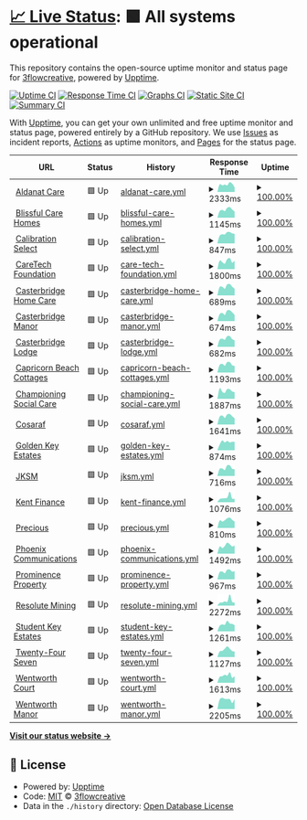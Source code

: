# [📈 Live Status](https://demo.upptime.js.org): <!--live status--> **🟩 All systems operational**

This repository contains the open-source uptime monitor and status page for [3flowcreative](http://www.3flowcreative.co.uk), powered by [Upptime](https://github.com/upptime/upptime).

[![Uptime CI](https://github.com/3flowcreative/upptime/workflows/Uptime%20CI/badge.svg)](https://github.com/3flowcreative/upptime/actions?query=workflow%3A%22Uptime+CI%22)
[![Response Time CI](https://github.com/3flowcreative/upptime/workflows/Response%20Time%20CI/badge.svg)](https://github.com/3flowcreative/upptime/actions?query=workflow%3A%22Response+Time+CI%22)
[![Graphs CI](https://github.com/3flowcreative/upptime/workflows/Graphs%20CI/badge.svg)](https://github.com/3flowcreative/upptime/actions?query=workflow%3A%22Graphs+CI%22)
[![Static Site CI](https://github.com/3flowcreative/upptime/workflows/Static%20Site%20CI/badge.svg)](https://github.com/3flowcreative/upptime/actions?query=workflow%3A%22Static+Site+CI%22)
[![Summary CI](https://github.com/3flowcreative/upptime/workflows/Summary%20CI/badge.svg)](https://github.com/3flowcreative/upptime/actions?query=workflow%3A%22Summary+CI%22)

With [Upptime](https://upptime.js.org), you can get your own unlimited and free uptime monitor and status page, powered entirely by a GitHub repository. We use [Issues](https://github.com/3flowcreative/upptime/issues) as incident reports, [Actions](https://github.com/3flowcreative/upptime/actions) as uptime monitors, and [Pages](https://demo.upptime.js.org) for the status page.

<!--start: status pages-->
<!-- This summary is generated by Upptime (https://github.com/upptime/upptime) -->
<!-- Do not edit this manually, your changes will be overwritten -->
<!-- prettier-ignore -->
| URL | Status | History | Response Time | Uptime |
| --- | ------ | ------- | ------------- | ------ |
| <img alt="" src="https://icons.duckduckgo.com/ip3/aldanatcare.co.uk.ico" height="13"> [Aldanat Care](https://aldanatcare.co.uk/) | 🟩 Up | [aldanat-care.yml](https://github.com/3flowcreative/upptime/commits/HEAD/history/aldanat-care.yml) | <details><summary><img alt="Response time graph" src="./graphs/aldanat-care/response-time-week.png" height="20"> 2333ms</summary><br><a href="https://3flowcreative.github.io/upptime/history/aldanat-care"><img alt="Response time 1642" src="https://img.shields.io/endpoint?url=https%3A%2F%2Fraw.githubusercontent.com%2F3flowcreative%2Fupptime%2FHEAD%2Fapi%2Faldanat-care%2Fresponse-time.json"></a><br><a href="https://3flowcreative.github.io/upptime/history/aldanat-care"><img alt="24-hour response time 1602" src="https://img.shields.io/endpoint?url=https%3A%2F%2Fraw.githubusercontent.com%2F3flowcreative%2Fupptime%2FHEAD%2Fapi%2Faldanat-care%2Fresponse-time-day.json"></a><br><a href="https://3flowcreative.github.io/upptime/history/aldanat-care"><img alt="7-day response time 2333" src="https://img.shields.io/endpoint?url=https%3A%2F%2Fraw.githubusercontent.com%2F3flowcreative%2Fupptime%2FHEAD%2Fapi%2Faldanat-care%2Fresponse-time-week.json"></a><br><a href="https://3flowcreative.github.io/upptime/history/aldanat-care"><img alt="30-day response time 1898" src="https://img.shields.io/endpoint?url=https%3A%2F%2Fraw.githubusercontent.com%2F3flowcreative%2Fupptime%2FHEAD%2Fapi%2Faldanat-care%2Fresponse-time-month.json"></a><br><a href="https://3flowcreative.github.io/upptime/history/aldanat-care"><img alt="1-year response time 1642" src="https://img.shields.io/endpoint?url=https%3A%2F%2Fraw.githubusercontent.com%2F3flowcreative%2Fupptime%2FHEAD%2Fapi%2Faldanat-care%2Fresponse-time-year.json"></a></details> | <details><summary><a href="https://3flowcreative.github.io/upptime/history/aldanat-care">100.00%</a></summary><a href="https://3flowcreative.github.io/upptime/history/aldanat-care"><img alt="All-time uptime 100.00%" src="https://img.shields.io/endpoint?url=https%3A%2F%2Fraw.githubusercontent.com%2F3flowcreative%2Fupptime%2FHEAD%2Fapi%2Faldanat-care%2Fuptime.json"></a><br><a href="https://3flowcreative.github.io/upptime/history/aldanat-care"><img alt="24-hour uptime 100.00%" src="https://img.shields.io/endpoint?url=https%3A%2F%2Fraw.githubusercontent.com%2F3flowcreative%2Fupptime%2FHEAD%2Fapi%2Faldanat-care%2Fuptime-day.json"></a><br><a href="https://3flowcreative.github.io/upptime/history/aldanat-care"><img alt="7-day uptime 100.00%" src="https://img.shields.io/endpoint?url=https%3A%2F%2Fraw.githubusercontent.com%2F3flowcreative%2Fupptime%2FHEAD%2Fapi%2Faldanat-care%2Fuptime-week.json"></a><br><a href="https://3flowcreative.github.io/upptime/history/aldanat-care"><img alt="30-day uptime 100.00%" src="https://img.shields.io/endpoint?url=https%3A%2F%2Fraw.githubusercontent.com%2F3flowcreative%2Fupptime%2FHEAD%2Fapi%2Faldanat-care%2Fuptime-month.json"></a><br><a href="https://3flowcreative.github.io/upptime/history/aldanat-care"><img alt="1-year uptime 100.00%" src="https://img.shields.io/endpoint?url=https%3A%2F%2Fraw.githubusercontent.com%2F3flowcreative%2Fupptime%2FHEAD%2Fapi%2Faldanat-care%2Fuptime-year.json"></a></details>
| <img alt="" src="https://icons.duckduckgo.com/ip3/blissfulcarehomes.com.ico" height="13"> [Blissful Care Homes](https://blissfulcarehomes.com/) | 🟩 Up | [blissful-care-homes.yml](https://github.com/3flowcreative/upptime/commits/HEAD/history/blissful-care-homes.yml) | <details><summary><img alt="Response time graph" src="./graphs/blissful-care-homes/response-time-week.png" height="20"> 1145ms</summary><br><a href="https://3flowcreative.github.io/upptime/history/blissful-care-homes"><img alt="Response time 1009" src="https://img.shields.io/endpoint?url=https%3A%2F%2Fraw.githubusercontent.com%2F3flowcreative%2Fupptime%2FHEAD%2Fapi%2Fblissful-care-homes%2Fresponse-time.json"></a><br><a href="https://3flowcreative.github.io/upptime/history/blissful-care-homes"><img alt="24-hour response time 1462" src="https://img.shields.io/endpoint?url=https%3A%2F%2Fraw.githubusercontent.com%2F3flowcreative%2Fupptime%2FHEAD%2Fapi%2Fblissful-care-homes%2Fresponse-time-day.json"></a><br><a href="https://3flowcreative.github.io/upptime/history/blissful-care-homes"><img alt="7-day response time 1145" src="https://img.shields.io/endpoint?url=https%3A%2F%2Fraw.githubusercontent.com%2F3flowcreative%2Fupptime%2FHEAD%2Fapi%2Fblissful-care-homes%2Fresponse-time-week.json"></a><br><a href="https://3flowcreative.github.io/upptime/history/blissful-care-homes"><img alt="30-day response time 1118" src="https://img.shields.io/endpoint?url=https%3A%2F%2Fraw.githubusercontent.com%2F3flowcreative%2Fupptime%2FHEAD%2Fapi%2Fblissful-care-homes%2Fresponse-time-month.json"></a><br><a href="https://3flowcreative.github.io/upptime/history/blissful-care-homes"><img alt="1-year response time 1009" src="https://img.shields.io/endpoint?url=https%3A%2F%2Fraw.githubusercontent.com%2F3flowcreative%2Fupptime%2FHEAD%2Fapi%2Fblissful-care-homes%2Fresponse-time-year.json"></a></details> | <details><summary><a href="https://3flowcreative.github.io/upptime/history/blissful-care-homes">100.00%</a></summary><a href="https://3flowcreative.github.io/upptime/history/blissful-care-homes"><img alt="All-time uptime 99.99%" src="https://img.shields.io/endpoint?url=https%3A%2F%2Fraw.githubusercontent.com%2F3flowcreative%2Fupptime%2FHEAD%2Fapi%2Fblissful-care-homes%2Fuptime.json"></a><br><a href="https://3flowcreative.github.io/upptime/history/blissful-care-homes"><img alt="24-hour uptime 100.00%" src="https://img.shields.io/endpoint?url=https%3A%2F%2Fraw.githubusercontent.com%2F3flowcreative%2Fupptime%2FHEAD%2Fapi%2Fblissful-care-homes%2Fuptime-day.json"></a><br><a href="https://3flowcreative.github.io/upptime/history/blissful-care-homes"><img alt="7-day uptime 100.00%" src="https://img.shields.io/endpoint?url=https%3A%2F%2Fraw.githubusercontent.com%2F3flowcreative%2Fupptime%2FHEAD%2Fapi%2Fblissful-care-homes%2Fuptime-week.json"></a><br><a href="https://3flowcreative.github.io/upptime/history/blissful-care-homes"><img alt="30-day uptime 100.00%" src="https://img.shields.io/endpoint?url=https%3A%2F%2Fraw.githubusercontent.com%2F3flowcreative%2Fupptime%2FHEAD%2Fapi%2Fblissful-care-homes%2Fuptime-month.json"></a><br><a href="https://3flowcreative.github.io/upptime/history/blissful-care-homes"><img alt="1-year uptime 99.99%" src="https://img.shields.io/endpoint?url=https%3A%2F%2Fraw.githubusercontent.com%2F3flowcreative%2Fupptime%2FHEAD%2Fapi%2Fblissful-care-homes%2Fuptime-year.json"></a></details>
| <img alt="" src="https://icons.duckduckgo.com/ip3/calibrationselect.co.uk.ico" height="13"> [Calibration Select](https://calibrationselect.co.uk/) | 🟩 Up | [calibration-select.yml](https://github.com/3flowcreative/upptime/commits/HEAD/history/calibration-select.yml) | <details><summary><img alt="Response time graph" src="./graphs/calibration-select/response-time-week.png" height="20"> 847ms</summary><br><a href="https://3flowcreative.github.io/upptime/history/calibration-select"><img alt="Response time 1630" src="https://img.shields.io/endpoint?url=https%3A%2F%2Fraw.githubusercontent.com%2F3flowcreative%2Fupptime%2FHEAD%2Fapi%2Fcalibration-select%2Fresponse-time.json"></a><br><a href="https://3flowcreative.github.io/upptime/history/calibration-select"><img alt="24-hour response time 1079" src="https://img.shields.io/endpoint?url=https%3A%2F%2Fraw.githubusercontent.com%2F3flowcreative%2Fupptime%2FHEAD%2Fapi%2Fcalibration-select%2Fresponse-time-day.json"></a><br><a href="https://3flowcreative.github.io/upptime/history/calibration-select"><img alt="7-day response time 847" src="https://img.shields.io/endpoint?url=https%3A%2F%2Fraw.githubusercontent.com%2F3flowcreative%2Fupptime%2FHEAD%2Fapi%2Fcalibration-select%2Fresponse-time-week.json"></a><br><a href="https://3flowcreative.github.io/upptime/history/calibration-select"><img alt="30-day response time 844" src="https://img.shields.io/endpoint?url=https%3A%2F%2Fraw.githubusercontent.com%2F3flowcreative%2Fupptime%2FHEAD%2Fapi%2Fcalibration-select%2Fresponse-time-month.json"></a><br><a href="https://3flowcreative.github.io/upptime/history/calibration-select"><img alt="1-year response time 1630" src="https://img.shields.io/endpoint?url=https%3A%2F%2Fraw.githubusercontent.com%2F3flowcreative%2Fupptime%2FHEAD%2Fapi%2Fcalibration-select%2Fresponse-time-year.json"></a></details> | <details><summary><a href="https://3flowcreative.github.io/upptime/history/calibration-select">100.00%</a></summary><a href="https://3flowcreative.github.io/upptime/history/calibration-select"><img alt="All-time uptime 99.57%" src="https://img.shields.io/endpoint?url=https%3A%2F%2Fraw.githubusercontent.com%2F3flowcreative%2Fupptime%2FHEAD%2Fapi%2Fcalibration-select%2Fuptime.json"></a><br><a href="https://3flowcreative.github.io/upptime/history/calibration-select"><img alt="24-hour uptime 100.00%" src="https://img.shields.io/endpoint?url=https%3A%2F%2Fraw.githubusercontent.com%2F3flowcreative%2Fupptime%2FHEAD%2Fapi%2Fcalibration-select%2Fuptime-day.json"></a><br><a href="https://3flowcreative.github.io/upptime/history/calibration-select"><img alt="7-day uptime 100.00%" src="https://img.shields.io/endpoint?url=https%3A%2F%2Fraw.githubusercontent.com%2F3flowcreative%2Fupptime%2FHEAD%2Fapi%2Fcalibration-select%2Fuptime-week.json"></a><br><a href="https://3flowcreative.github.io/upptime/history/calibration-select"><img alt="30-day uptime 100.00%" src="https://img.shields.io/endpoint?url=https%3A%2F%2Fraw.githubusercontent.com%2F3flowcreative%2Fupptime%2FHEAD%2Fapi%2Fcalibration-select%2Fuptime-month.json"></a><br><a href="https://3flowcreative.github.io/upptime/history/calibration-select"><img alt="1-year uptime 99.57%" src="https://img.shields.io/endpoint?url=https%3A%2F%2Fraw.githubusercontent.com%2F3flowcreative%2Fupptime%2FHEAD%2Fapi%2Fcalibration-select%2Fuptime-year.json"></a></details>
| <img alt="" src="https://icons.duckduckgo.com/ip3/www.caretechfoundation.org.uk.ico" height="13"> [CareTech Foundation](https://www.caretechfoundation.org.uk/) | 🟩 Up | [care-tech-foundation.yml](https://github.com/3flowcreative/upptime/commits/HEAD/history/care-tech-foundation.yml) | <details><summary><img alt="Response time graph" src="./graphs/care-tech-foundation/response-time-week.png" height="20"> 1800ms</summary><br><a href="https://3flowcreative.github.io/upptime/history/care-tech-foundation"><img alt="Response time 1412" src="https://img.shields.io/endpoint?url=https%3A%2F%2Fraw.githubusercontent.com%2F3flowcreative%2Fupptime%2FHEAD%2Fapi%2Fcare-tech-foundation%2Fresponse-time.json"></a><br><a href="https://3flowcreative.github.io/upptime/history/care-tech-foundation"><img alt="24-hour response time 1745" src="https://img.shields.io/endpoint?url=https%3A%2F%2Fraw.githubusercontent.com%2F3flowcreative%2Fupptime%2FHEAD%2Fapi%2Fcare-tech-foundation%2Fresponse-time-day.json"></a><br><a href="https://3flowcreative.github.io/upptime/history/care-tech-foundation"><img alt="7-day response time 1800" src="https://img.shields.io/endpoint?url=https%3A%2F%2Fraw.githubusercontent.com%2F3flowcreative%2Fupptime%2FHEAD%2Fapi%2Fcare-tech-foundation%2Fresponse-time-week.json"></a><br><a href="https://3flowcreative.github.io/upptime/history/care-tech-foundation"><img alt="30-day response time 1650" src="https://img.shields.io/endpoint?url=https%3A%2F%2Fraw.githubusercontent.com%2F3flowcreative%2Fupptime%2FHEAD%2Fapi%2Fcare-tech-foundation%2Fresponse-time-month.json"></a><br><a href="https://3flowcreative.github.io/upptime/history/care-tech-foundation"><img alt="1-year response time 1412" src="https://img.shields.io/endpoint?url=https%3A%2F%2Fraw.githubusercontent.com%2F3flowcreative%2Fupptime%2FHEAD%2Fapi%2Fcare-tech-foundation%2Fresponse-time-year.json"></a></details> | <details><summary><a href="https://3flowcreative.github.io/upptime/history/care-tech-foundation">100.00%</a></summary><a href="https://3flowcreative.github.io/upptime/history/care-tech-foundation"><img alt="All-time uptime 99.99%" src="https://img.shields.io/endpoint?url=https%3A%2F%2Fraw.githubusercontent.com%2F3flowcreative%2Fupptime%2FHEAD%2Fapi%2Fcare-tech-foundation%2Fuptime.json"></a><br><a href="https://3flowcreative.github.io/upptime/history/care-tech-foundation"><img alt="24-hour uptime 100.00%" src="https://img.shields.io/endpoint?url=https%3A%2F%2Fraw.githubusercontent.com%2F3flowcreative%2Fupptime%2FHEAD%2Fapi%2Fcare-tech-foundation%2Fuptime-day.json"></a><br><a href="https://3flowcreative.github.io/upptime/history/care-tech-foundation"><img alt="7-day uptime 100.00%" src="https://img.shields.io/endpoint?url=https%3A%2F%2Fraw.githubusercontent.com%2F3flowcreative%2Fupptime%2FHEAD%2Fapi%2Fcare-tech-foundation%2Fuptime-week.json"></a><br><a href="https://3flowcreative.github.io/upptime/history/care-tech-foundation"><img alt="30-day uptime 99.98%" src="https://img.shields.io/endpoint?url=https%3A%2F%2Fraw.githubusercontent.com%2F3flowcreative%2Fupptime%2FHEAD%2Fapi%2Fcare-tech-foundation%2Fuptime-month.json"></a><br><a href="https://3flowcreative.github.io/upptime/history/care-tech-foundation"><img alt="1-year uptime 99.99%" src="https://img.shields.io/endpoint?url=https%3A%2F%2Fraw.githubusercontent.com%2F3flowcreative%2Fupptime%2FHEAD%2Fapi%2Fcare-tech-foundation%2Fuptime-year.json"></a></details>
| <img alt="" src="https://icons.duckduckgo.com/ip3/casterbridgehomecare.co.uk.ico" height="13"> [Casterbridge Home Care](https://casterbridgehomecare.co.uk/) | 🟩 Up | [casterbridge-home-care.yml](https://github.com/3flowcreative/upptime/commits/HEAD/history/casterbridge-home-care.yml) | <details><summary><img alt="Response time graph" src="./graphs/casterbridge-home-care/response-time-week.png" height="20"> 689ms</summary><br><a href="https://3flowcreative.github.io/upptime/history/casterbridge-home-care"><img alt="Response time 654" src="https://img.shields.io/endpoint?url=https%3A%2F%2Fraw.githubusercontent.com%2F3flowcreative%2Fupptime%2FHEAD%2Fapi%2Fcasterbridge-home-care%2Fresponse-time.json"></a><br><a href="https://3flowcreative.github.io/upptime/history/casterbridge-home-care"><img alt="24-hour response time 822" src="https://img.shields.io/endpoint?url=https%3A%2F%2Fraw.githubusercontent.com%2F3flowcreative%2Fupptime%2FHEAD%2Fapi%2Fcasterbridge-home-care%2Fresponse-time-day.json"></a><br><a href="https://3flowcreative.github.io/upptime/history/casterbridge-home-care"><img alt="7-day response time 689" src="https://img.shields.io/endpoint?url=https%3A%2F%2Fraw.githubusercontent.com%2F3flowcreative%2Fupptime%2FHEAD%2Fapi%2Fcasterbridge-home-care%2Fresponse-time-week.json"></a><br><a href="https://3flowcreative.github.io/upptime/history/casterbridge-home-care"><img alt="30-day response time 668" src="https://img.shields.io/endpoint?url=https%3A%2F%2Fraw.githubusercontent.com%2F3flowcreative%2Fupptime%2FHEAD%2Fapi%2Fcasterbridge-home-care%2Fresponse-time-month.json"></a><br><a href="https://3flowcreative.github.io/upptime/history/casterbridge-home-care"><img alt="1-year response time 654" src="https://img.shields.io/endpoint?url=https%3A%2F%2Fraw.githubusercontent.com%2F3flowcreative%2Fupptime%2FHEAD%2Fapi%2Fcasterbridge-home-care%2Fresponse-time-year.json"></a></details> | <details><summary><a href="https://3flowcreative.github.io/upptime/history/casterbridge-home-care">100.00%</a></summary><a href="https://3flowcreative.github.io/upptime/history/casterbridge-home-care"><img alt="All-time uptime 100.00%" src="https://img.shields.io/endpoint?url=https%3A%2F%2Fraw.githubusercontent.com%2F3flowcreative%2Fupptime%2FHEAD%2Fapi%2Fcasterbridge-home-care%2Fuptime.json"></a><br><a href="https://3flowcreative.github.io/upptime/history/casterbridge-home-care"><img alt="24-hour uptime 100.00%" src="https://img.shields.io/endpoint?url=https%3A%2F%2Fraw.githubusercontent.com%2F3flowcreative%2Fupptime%2FHEAD%2Fapi%2Fcasterbridge-home-care%2Fuptime-day.json"></a><br><a href="https://3flowcreative.github.io/upptime/history/casterbridge-home-care"><img alt="7-day uptime 100.00%" src="https://img.shields.io/endpoint?url=https%3A%2F%2Fraw.githubusercontent.com%2F3flowcreative%2Fupptime%2FHEAD%2Fapi%2Fcasterbridge-home-care%2Fuptime-week.json"></a><br><a href="https://3flowcreative.github.io/upptime/history/casterbridge-home-care"><img alt="30-day uptime 100.00%" src="https://img.shields.io/endpoint?url=https%3A%2F%2Fraw.githubusercontent.com%2F3flowcreative%2Fupptime%2FHEAD%2Fapi%2Fcasterbridge-home-care%2Fuptime-month.json"></a><br><a href="https://3flowcreative.github.io/upptime/history/casterbridge-home-care"><img alt="1-year uptime 100.00%" src="https://img.shields.io/endpoint?url=https%3A%2F%2Fraw.githubusercontent.com%2F3flowcreative%2Fupptime%2FHEAD%2Fapi%2Fcasterbridge-home-care%2Fuptime-year.json"></a></details>
| <img alt="" src="https://icons.duckduckgo.com/ip3/casterbridgemanor.co.uk.ico" height="13"> [Casterbridge Manor](https://casterbridgemanor.co.uk/) | 🟩 Up | [casterbridge-manor.yml](https://github.com/3flowcreative/upptime/commits/HEAD/history/casterbridge-manor.yml) | <details><summary><img alt="Response time graph" src="./graphs/casterbridge-manor/response-time-week.png" height="20"> 674ms</summary><br><a href="https://3flowcreative.github.io/upptime/history/casterbridge-manor"><img alt="Response time 640" src="https://img.shields.io/endpoint?url=https%3A%2F%2Fraw.githubusercontent.com%2F3flowcreative%2Fupptime%2FHEAD%2Fapi%2Fcasterbridge-manor%2Fresponse-time.json"></a><br><a href="https://3flowcreative.github.io/upptime/history/casterbridge-manor"><img alt="24-hour response time 801" src="https://img.shields.io/endpoint?url=https%3A%2F%2Fraw.githubusercontent.com%2F3flowcreative%2Fupptime%2FHEAD%2Fapi%2Fcasterbridge-manor%2Fresponse-time-day.json"></a><br><a href="https://3flowcreative.github.io/upptime/history/casterbridge-manor"><img alt="7-day response time 674" src="https://img.shields.io/endpoint?url=https%3A%2F%2Fraw.githubusercontent.com%2F3flowcreative%2Fupptime%2FHEAD%2Fapi%2Fcasterbridge-manor%2Fresponse-time-week.json"></a><br><a href="https://3flowcreative.github.io/upptime/history/casterbridge-manor"><img alt="30-day response time 665" src="https://img.shields.io/endpoint?url=https%3A%2F%2Fraw.githubusercontent.com%2F3flowcreative%2Fupptime%2FHEAD%2Fapi%2Fcasterbridge-manor%2Fresponse-time-month.json"></a><br><a href="https://3flowcreative.github.io/upptime/history/casterbridge-manor"><img alt="1-year response time 640" src="https://img.shields.io/endpoint?url=https%3A%2F%2Fraw.githubusercontent.com%2F3flowcreative%2Fupptime%2FHEAD%2Fapi%2Fcasterbridge-manor%2Fresponse-time-year.json"></a></details> | <details><summary><a href="https://3flowcreative.github.io/upptime/history/casterbridge-manor">100.00%</a></summary><a href="https://3flowcreative.github.io/upptime/history/casterbridge-manor"><img alt="All-time uptime 100.00%" src="https://img.shields.io/endpoint?url=https%3A%2F%2Fraw.githubusercontent.com%2F3flowcreative%2Fupptime%2FHEAD%2Fapi%2Fcasterbridge-manor%2Fuptime.json"></a><br><a href="https://3flowcreative.github.io/upptime/history/casterbridge-manor"><img alt="24-hour uptime 100.00%" src="https://img.shields.io/endpoint?url=https%3A%2F%2Fraw.githubusercontent.com%2F3flowcreative%2Fupptime%2FHEAD%2Fapi%2Fcasterbridge-manor%2Fuptime-day.json"></a><br><a href="https://3flowcreative.github.io/upptime/history/casterbridge-manor"><img alt="7-day uptime 100.00%" src="https://img.shields.io/endpoint?url=https%3A%2F%2Fraw.githubusercontent.com%2F3flowcreative%2Fupptime%2FHEAD%2Fapi%2Fcasterbridge-manor%2Fuptime-week.json"></a><br><a href="https://3flowcreative.github.io/upptime/history/casterbridge-manor"><img alt="30-day uptime 100.00%" src="https://img.shields.io/endpoint?url=https%3A%2F%2Fraw.githubusercontent.com%2F3flowcreative%2Fupptime%2FHEAD%2Fapi%2Fcasterbridge-manor%2Fuptime-month.json"></a><br><a href="https://3flowcreative.github.io/upptime/history/casterbridge-manor"><img alt="1-year uptime 100.00%" src="https://img.shields.io/endpoint?url=https%3A%2F%2Fraw.githubusercontent.com%2F3flowcreative%2Fupptime%2FHEAD%2Fapi%2Fcasterbridge-manor%2Fuptime-year.json"></a></details>
| <img alt="" src="https://icons.duckduckgo.com/ip3/casterbridgelodge.co.uk.ico" height="13"> [Casterbridge Lodge](https://casterbridgelodge.co.uk/) | 🟩 Up | [casterbridge-lodge.yml](https://github.com/3flowcreative/upptime/commits/HEAD/history/casterbridge-lodge.yml) | <details><summary><img alt="Response time graph" src="./graphs/casterbridge-lodge/response-time-week.png" height="20"> 682ms</summary><br><a href="https://3flowcreative.github.io/upptime/history/casterbridge-lodge"><img alt="Response time 625" src="https://img.shields.io/endpoint?url=https%3A%2F%2Fraw.githubusercontent.com%2F3flowcreative%2Fupptime%2FHEAD%2Fapi%2Fcasterbridge-lodge%2Fresponse-time.json"></a><br><a href="https://3flowcreative.github.io/upptime/history/casterbridge-lodge"><img alt="24-hour response time 900" src="https://img.shields.io/endpoint?url=https%3A%2F%2Fraw.githubusercontent.com%2F3flowcreative%2Fupptime%2FHEAD%2Fapi%2Fcasterbridge-lodge%2Fresponse-time-day.json"></a><br><a href="https://3flowcreative.github.io/upptime/history/casterbridge-lodge"><img alt="7-day response time 682" src="https://img.shields.io/endpoint?url=https%3A%2F%2Fraw.githubusercontent.com%2F3flowcreative%2Fupptime%2FHEAD%2Fapi%2Fcasterbridge-lodge%2Fresponse-time-week.json"></a><br><a href="https://3flowcreative.github.io/upptime/history/casterbridge-lodge"><img alt="30-day response time 651" src="https://img.shields.io/endpoint?url=https%3A%2F%2Fraw.githubusercontent.com%2F3flowcreative%2Fupptime%2FHEAD%2Fapi%2Fcasterbridge-lodge%2Fresponse-time-month.json"></a><br><a href="https://3flowcreative.github.io/upptime/history/casterbridge-lodge"><img alt="1-year response time 625" src="https://img.shields.io/endpoint?url=https%3A%2F%2Fraw.githubusercontent.com%2F3flowcreative%2Fupptime%2FHEAD%2Fapi%2Fcasterbridge-lodge%2Fresponse-time-year.json"></a></details> | <details><summary><a href="https://3flowcreative.github.io/upptime/history/casterbridge-lodge">100.00%</a></summary><a href="https://3flowcreative.github.io/upptime/history/casterbridge-lodge"><img alt="All-time uptime 100.00%" src="https://img.shields.io/endpoint?url=https%3A%2F%2Fraw.githubusercontent.com%2F3flowcreative%2Fupptime%2FHEAD%2Fapi%2Fcasterbridge-lodge%2Fuptime.json"></a><br><a href="https://3flowcreative.github.io/upptime/history/casterbridge-lodge"><img alt="24-hour uptime 100.00%" src="https://img.shields.io/endpoint?url=https%3A%2F%2Fraw.githubusercontent.com%2F3flowcreative%2Fupptime%2FHEAD%2Fapi%2Fcasterbridge-lodge%2Fuptime-day.json"></a><br><a href="https://3flowcreative.github.io/upptime/history/casterbridge-lodge"><img alt="7-day uptime 100.00%" src="https://img.shields.io/endpoint?url=https%3A%2F%2Fraw.githubusercontent.com%2F3flowcreative%2Fupptime%2FHEAD%2Fapi%2Fcasterbridge-lodge%2Fuptime-week.json"></a><br><a href="https://3flowcreative.github.io/upptime/history/casterbridge-lodge"><img alt="30-day uptime 100.00%" src="https://img.shields.io/endpoint?url=https%3A%2F%2Fraw.githubusercontent.com%2F3flowcreative%2Fupptime%2FHEAD%2Fapi%2Fcasterbridge-lodge%2Fuptime-month.json"></a><br><a href="https://3flowcreative.github.io/upptime/history/casterbridge-lodge"><img alt="1-year uptime 100.00%" src="https://img.shields.io/endpoint?url=https%3A%2F%2Fraw.githubusercontent.com%2F3flowcreative%2Fupptime%2FHEAD%2Fapi%2Fcasterbridge-lodge%2Fuptime-year.json"></a></details>
| <img alt="" src="https://icons.duckduckgo.com/ip3/capricornbeachcottages.com.ico" height="13"> [Capricorn Beach Cottages](https://capricornbeachcottages.com/) | 🟩 Up | [capricorn-beach-cottages.yml](https://github.com/3flowcreative/upptime/commits/HEAD/history/capricorn-beach-cottages.yml) | <details><summary><img alt="Response time graph" src="./graphs/capricorn-beach-cottages/response-time-week.png" height="20"> 1193ms</summary><br><a href="https://3flowcreative.github.io/upptime/history/capricorn-beach-cottages"><img alt="Response time 1104" src="https://img.shields.io/endpoint?url=https%3A%2F%2Fraw.githubusercontent.com%2F3flowcreative%2Fupptime%2FHEAD%2Fapi%2Fcapricorn-beach-cottages%2Fresponse-time.json"></a><br><a href="https://3flowcreative.github.io/upptime/history/capricorn-beach-cottages"><img alt="24-hour response time 1331" src="https://img.shields.io/endpoint?url=https%3A%2F%2Fraw.githubusercontent.com%2F3flowcreative%2Fupptime%2FHEAD%2Fapi%2Fcapricorn-beach-cottages%2Fresponse-time-day.json"></a><br><a href="https://3flowcreative.github.io/upptime/history/capricorn-beach-cottages"><img alt="7-day response time 1193" src="https://img.shields.io/endpoint?url=https%3A%2F%2Fraw.githubusercontent.com%2F3flowcreative%2Fupptime%2FHEAD%2Fapi%2Fcapricorn-beach-cottages%2Fresponse-time-week.json"></a><br><a href="https://3flowcreative.github.io/upptime/history/capricorn-beach-cottages"><img alt="30-day response time 1127" src="https://img.shields.io/endpoint?url=https%3A%2F%2Fraw.githubusercontent.com%2F3flowcreative%2Fupptime%2FHEAD%2Fapi%2Fcapricorn-beach-cottages%2Fresponse-time-month.json"></a><br><a href="https://3flowcreative.github.io/upptime/history/capricorn-beach-cottages"><img alt="1-year response time 1104" src="https://img.shields.io/endpoint?url=https%3A%2F%2Fraw.githubusercontent.com%2F3flowcreative%2Fupptime%2FHEAD%2Fapi%2Fcapricorn-beach-cottages%2Fresponse-time-year.json"></a></details> | <details><summary><a href="https://3flowcreative.github.io/upptime/history/capricorn-beach-cottages">100.00%</a></summary><a href="https://3flowcreative.github.io/upptime/history/capricorn-beach-cottages"><img alt="All-time uptime 99.98%" src="https://img.shields.io/endpoint?url=https%3A%2F%2Fraw.githubusercontent.com%2F3flowcreative%2Fupptime%2FHEAD%2Fapi%2Fcapricorn-beach-cottages%2Fuptime.json"></a><br><a href="https://3flowcreative.github.io/upptime/history/capricorn-beach-cottages"><img alt="24-hour uptime 100.00%" src="https://img.shields.io/endpoint?url=https%3A%2F%2Fraw.githubusercontent.com%2F3flowcreative%2Fupptime%2FHEAD%2Fapi%2Fcapricorn-beach-cottages%2Fuptime-day.json"></a><br><a href="https://3flowcreative.github.io/upptime/history/capricorn-beach-cottages"><img alt="7-day uptime 100.00%" src="https://img.shields.io/endpoint?url=https%3A%2F%2Fraw.githubusercontent.com%2F3flowcreative%2Fupptime%2FHEAD%2Fapi%2Fcapricorn-beach-cottages%2Fuptime-week.json"></a><br><a href="https://3flowcreative.github.io/upptime/history/capricorn-beach-cottages"><img alt="30-day uptime 100.00%" src="https://img.shields.io/endpoint?url=https%3A%2F%2Fraw.githubusercontent.com%2F3flowcreative%2Fupptime%2FHEAD%2Fapi%2Fcapricorn-beach-cottages%2Fuptime-month.json"></a><br><a href="https://3flowcreative.github.io/upptime/history/capricorn-beach-cottages"><img alt="1-year uptime 99.98%" src="https://img.shields.io/endpoint?url=https%3A%2F%2Fraw.githubusercontent.com%2F3flowcreative%2Fupptime%2FHEAD%2Fapi%2Fcapricorn-beach-cottages%2Fuptime-year.json"></a></details>
| <img alt="" src="https://icons.duckduckgo.com/ip3/championingsocialcare.org.uk.ico" height="13"> [Championing Social Care](https://championingsocialcare.org.uk/) | 🟩 Up | [championing-social-care.yml](https://github.com/3flowcreative/upptime/commits/HEAD/history/championing-social-care.yml) | <details><summary><img alt="Response time graph" src="./graphs/championing-social-care/response-time-week.png" height="20"> 1887ms</summary><br><a href="https://3flowcreative.github.io/upptime/history/championing-social-care"><img alt="Response time 1462" src="https://img.shields.io/endpoint?url=https%3A%2F%2Fraw.githubusercontent.com%2F3flowcreative%2Fupptime%2FHEAD%2Fapi%2Fchampioning-social-care%2Fresponse-time.json"></a><br><a href="https://3flowcreative.github.io/upptime/history/championing-social-care"><img alt="24-hour response time 3388" src="https://img.shields.io/endpoint?url=https%3A%2F%2Fraw.githubusercontent.com%2F3flowcreative%2Fupptime%2FHEAD%2Fapi%2Fchampioning-social-care%2Fresponse-time-day.json"></a><br><a href="https://3flowcreative.github.io/upptime/history/championing-social-care"><img alt="7-day response time 1887" src="https://img.shields.io/endpoint?url=https%3A%2F%2Fraw.githubusercontent.com%2F3flowcreative%2Fupptime%2FHEAD%2Fapi%2Fchampioning-social-care%2Fresponse-time-week.json"></a><br><a href="https://3flowcreative.github.io/upptime/history/championing-social-care"><img alt="30-day response time 1843" src="https://img.shields.io/endpoint?url=https%3A%2F%2Fraw.githubusercontent.com%2F3flowcreative%2Fupptime%2FHEAD%2Fapi%2Fchampioning-social-care%2Fresponse-time-month.json"></a><br><a href="https://3flowcreative.github.io/upptime/history/championing-social-care"><img alt="1-year response time 1462" src="https://img.shields.io/endpoint?url=https%3A%2F%2Fraw.githubusercontent.com%2F3flowcreative%2Fupptime%2FHEAD%2Fapi%2Fchampioning-social-care%2Fresponse-time-year.json"></a></details> | <details><summary><a href="https://3flowcreative.github.io/upptime/history/championing-social-care">100.00%</a></summary><a href="https://3flowcreative.github.io/upptime/history/championing-social-care"><img alt="All-time uptime 99.95%" src="https://img.shields.io/endpoint?url=https%3A%2F%2Fraw.githubusercontent.com%2F3flowcreative%2Fupptime%2FHEAD%2Fapi%2Fchampioning-social-care%2Fuptime.json"></a><br><a href="https://3flowcreative.github.io/upptime/history/championing-social-care"><img alt="24-hour uptime 100.00%" src="https://img.shields.io/endpoint?url=https%3A%2F%2Fraw.githubusercontent.com%2F3flowcreative%2Fupptime%2FHEAD%2Fapi%2Fchampioning-social-care%2Fuptime-day.json"></a><br><a href="https://3flowcreative.github.io/upptime/history/championing-social-care"><img alt="7-day uptime 100.00%" src="https://img.shields.io/endpoint?url=https%3A%2F%2Fraw.githubusercontent.com%2F3flowcreative%2Fupptime%2FHEAD%2Fapi%2Fchampioning-social-care%2Fuptime-week.json"></a><br><a href="https://3flowcreative.github.io/upptime/history/championing-social-care"><img alt="30-day uptime 99.97%" src="https://img.shields.io/endpoint?url=https%3A%2F%2Fraw.githubusercontent.com%2F3flowcreative%2Fupptime%2FHEAD%2Fapi%2Fchampioning-social-care%2Fuptime-month.json"></a><br><a href="https://3flowcreative.github.io/upptime/history/championing-social-care"><img alt="1-year uptime 99.95%" src="https://img.shields.io/endpoint?url=https%3A%2F%2Fraw.githubusercontent.com%2F3flowcreative%2Fupptime%2FHEAD%2Fapi%2Fchampioning-social-care%2Fuptime-year.json"></a></details>
| <img alt="" src="https://icons.duckduckgo.com/ip3/www.cosaraf.org.ico" height="13"> [Cosaraf](https://www.cosaraf.org/) | 🟩 Up | [cosaraf.yml](https://github.com/3flowcreative/upptime/commits/HEAD/history/cosaraf.yml) | <details><summary><img alt="Response time graph" src="./graphs/cosaraf/response-time-week.png" height="20"> 1641ms</summary><br><a href="https://3flowcreative.github.io/upptime/history/cosaraf"><img alt="Response time 1037" src="https://img.shields.io/endpoint?url=https%3A%2F%2Fraw.githubusercontent.com%2F3flowcreative%2Fupptime%2FHEAD%2Fapi%2Fcosaraf%2Fresponse-time.json"></a><br><a href="https://3flowcreative.github.io/upptime/history/cosaraf"><img alt="24-hour response time 1248" src="https://img.shields.io/endpoint?url=https%3A%2F%2Fraw.githubusercontent.com%2F3flowcreative%2Fupptime%2FHEAD%2Fapi%2Fcosaraf%2Fresponse-time-day.json"></a><br><a href="https://3flowcreative.github.io/upptime/history/cosaraf"><img alt="7-day response time 1641" src="https://img.shields.io/endpoint?url=https%3A%2F%2Fraw.githubusercontent.com%2F3flowcreative%2Fupptime%2FHEAD%2Fapi%2Fcosaraf%2Fresponse-time-week.json"></a><br><a href="https://3flowcreative.github.io/upptime/history/cosaraf"><img alt="30-day response time 1150" src="https://img.shields.io/endpoint?url=https%3A%2F%2Fraw.githubusercontent.com%2F3flowcreative%2Fupptime%2FHEAD%2Fapi%2Fcosaraf%2Fresponse-time-month.json"></a><br><a href="https://3flowcreative.github.io/upptime/history/cosaraf"><img alt="1-year response time 1037" src="https://img.shields.io/endpoint?url=https%3A%2F%2Fraw.githubusercontent.com%2F3flowcreative%2Fupptime%2FHEAD%2Fapi%2Fcosaraf%2Fresponse-time-year.json"></a></details> | <details><summary><a href="https://3flowcreative.github.io/upptime/history/cosaraf">100.00%</a></summary><a href="https://3flowcreative.github.io/upptime/history/cosaraf"><img alt="All-time uptime 100.00%" src="https://img.shields.io/endpoint?url=https%3A%2F%2Fraw.githubusercontent.com%2F3flowcreative%2Fupptime%2FHEAD%2Fapi%2Fcosaraf%2Fuptime.json"></a><br><a href="https://3flowcreative.github.io/upptime/history/cosaraf"><img alt="24-hour uptime 100.00%" src="https://img.shields.io/endpoint?url=https%3A%2F%2Fraw.githubusercontent.com%2F3flowcreative%2Fupptime%2FHEAD%2Fapi%2Fcosaraf%2Fuptime-day.json"></a><br><a href="https://3flowcreative.github.io/upptime/history/cosaraf"><img alt="7-day uptime 100.00%" src="https://img.shields.io/endpoint?url=https%3A%2F%2Fraw.githubusercontent.com%2F3flowcreative%2Fupptime%2FHEAD%2Fapi%2Fcosaraf%2Fuptime-week.json"></a><br><a href="https://3flowcreative.github.io/upptime/history/cosaraf"><img alt="30-day uptime 100.00%" src="https://img.shields.io/endpoint?url=https%3A%2F%2Fraw.githubusercontent.com%2F3flowcreative%2Fupptime%2FHEAD%2Fapi%2Fcosaraf%2Fuptime-month.json"></a><br><a href="https://3flowcreative.github.io/upptime/history/cosaraf"><img alt="1-year uptime 100.00%" src="https://img.shields.io/endpoint?url=https%3A%2F%2Fraw.githubusercontent.com%2F3flowcreative%2Fupptime%2FHEAD%2Fapi%2Fcosaraf%2Fuptime-year.json"></a></details>
| <img alt="" src="https://icons.duckduckgo.com/ip3/goldenkeyestates.co.uk.ico" height="13"> [Golden Key Estates](https://goldenkeyestates.co.uk/) | 🟩 Up | [golden-key-estates.yml](https://github.com/3flowcreative/upptime/commits/HEAD/history/golden-key-estates.yml) | <details><summary><img alt="Response time graph" src="./graphs/golden-key-estates/response-time-week.png" height="20"> 874ms</summary><br><a href="https://3flowcreative.github.io/upptime/history/golden-key-estates"><img alt="Response time 768" src="https://img.shields.io/endpoint?url=https%3A%2F%2Fraw.githubusercontent.com%2F3flowcreative%2Fupptime%2FHEAD%2Fapi%2Fgolden-key-estates%2Fresponse-time.json"></a><br><a href="https://3flowcreative.github.io/upptime/history/golden-key-estates"><img alt="24-hour response time 1086" src="https://img.shields.io/endpoint?url=https%3A%2F%2Fraw.githubusercontent.com%2F3flowcreative%2Fupptime%2FHEAD%2Fapi%2Fgolden-key-estates%2Fresponse-time-day.json"></a><br><a href="https://3flowcreative.github.io/upptime/history/golden-key-estates"><img alt="7-day response time 874" src="https://img.shields.io/endpoint?url=https%3A%2F%2Fraw.githubusercontent.com%2F3flowcreative%2Fupptime%2FHEAD%2Fapi%2Fgolden-key-estates%2Fresponse-time-week.json"></a><br><a href="https://3flowcreative.github.io/upptime/history/golden-key-estates"><img alt="30-day response time 824" src="https://img.shields.io/endpoint?url=https%3A%2F%2Fraw.githubusercontent.com%2F3flowcreative%2Fupptime%2FHEAD%2Fapi%2Fgolden-key-estates%2Fresponse-time-month.json"></a><br><a href="https://3flowcreative.github.io/upptime/history/golden-key-estates"><img alt="1-year response time 768" src="https://img.shields.io/endpoint?url=https%3A%2F%2Fraw.githubusercontent.com%2F3flowcreative%2Fupptime%2FHEAD%2Fapi%2Fgolden-key-estates%2Fresponse-time-year.json"></a></details> | <details><summary><a href="https://3flowcreative.github.io/upptime/history/golden-key-estates">100.00%</a></summary><a href="https://3flowcreative.github.io/upptime/history/golden-key-estates"><img alt="All-time uptime 100.00%" src="https://img.shields.io/endpoint?url=https%3A%2F%2Fraw.githubusercontent.com%2F3flowcreative%2Fupptime%2FHEAD%2Fapi%2Fgolden-key-estates%2Fuptime.json"></a><br><a href="https://3flowcreative.github.io/upptime/history/golden-key-estates"><img alt="24-hour uptime 100.00%" src="https://img.shields.io/endpoint?url=https%3A%2F%2Fraw.githubusercontent.com%2F3flowcreative%2Fupptime%2FHEAD%2Fapi%2Fgolden-key-estates%2Fuptime-day.json"></a><br><a href="https://3flowcreative.github.io/upptime/history/golden-key-estates"><img alt="7-day uptime 100.00%" src="https://img.shields.io/endpoint?url=https%3A%2F%2Fraw.githubusercontent.com%2F3flowcreative%2Fupptime%2FHEAD%2Fapi%2Fgolden-key-estates%2Fuptime-week.json"></a><br><a href="https://3flowcreative.github.io/upptime/history/golden-key-estates"><img alt="30-day uptime 100.00%" src="https://img.shields.io/endpoint?url=https%3A%2F%2Fraw.githubusercontent.com%2F3flowcreative%2Fupptime%2FHEAD%2Fapi%2Fgolden-key-estates%2Fuptime-month.json"></a><br><a href="https://3flowcreative.github.io/upptime/history/golden-key-estates"><img alt="1-year uptime 100.00%" src="https://img.shields.io/endpoint?url=https%3A%2F%2Fraw.githubusercontent.com%2F3flowcreative%2Fupptime%2FHEAD%2Fapi%2Fgolden-key-estates%2Fuptime-year.json"></a></details>
| <img alt="" src="https://icons.duckduckgo.com/ip3/jksm.org.uk.ico" height="13"> [JKSM](https://jksm.org.uk/) | 🟩 Up | [jksm.yml](https://github.com/3flowcreative/upptime/commits/HEAD/history/jksm.yml) | <details><summary><img alt="Response time graph" src="./graphs/jksm/response-time-week.png" height="20"> 716ms</summary><br><a href="https://3flowcreative.github.io/upptime/history/jksm"><img alt="Response time 747" src="https://img.shields.io/endpoint?url=https%3A%2F%2Fraw.githubusercontent.com%2F3flowcreative%2Fupptime%2FHEAD%2Fapi%2Fjksm%2Fresponse-time.json"></a><br><a href="https://3flowcreative.github.io/upptime/history/jksm"><img alt="24-hour response time 878" src="https://img.shields.io/endpoint?url=https%3A%2F%2Fraw.githubusercontent.com%2F3flowcreative%2Fupptime%2FHEAD%2Fapi%2Fjksm%2Fresponse-time-day.json"></a><br><a href="https://3flowcreative.github.io/upptime/history/jksm"><img alt="7-day response time 716" src="https://img.shields.io/endpoint?url=https%3A%2F%2Fraw.githubusercontent.com%2F3flowcreative%2Fupptime%2FHEAD%2Fapi%2Fjksm%2Fresponse-time-week.json"></a><br><a href="https://3flowcreative.github.io/upptime/history/jksm"><img alt="30-day response time 703" src="https://img.shields.io/endpoint?url=https%3A%2F%2Fraw.githubusercontent.com%2F3flowcreative%2Fupptime%2FHEAD%2Fapi%2Fjksm%2Fresponse-time-month.json"></a><br><a href="https://3flowcreative.github.io/upptime/history/jksm"><img alt="1-year response time 747" src="https://img.shields.io/endpoint?url=https%3A%2F%2Fraw.githubusercontent.com%2F3flowcreative%2Fupptime%2FHEAD%2Fapi%2Fjksm%2Fresponse-time-year.json"></a></details> | <details><summary><a href="https://3flowcreative.github.io/upptime/history/jksm">100.00%</a></summary><a href="https://3flowcreative.github.io/upptime/history/jksm"><img alt="All-time uptime 99.98%" src="https://img.shields.io/endpoint?url=https%3A%2F%2Fraw.githubusercontent.com%2F3flowcreative%2Fupptime%2FHEAD%2Fapi%2Fjksm%2Fuptime.json"></a><br><a href="https://3flowcreative.github.io/upptime/history/jksm"><img alt="24-hour uptime 100.00%" src="https://img.shields.io/endpoint?url=https%3A%2F%2Fraw.githubusercontent.com%2F3flowcreative%2Fupptime%2FHEAD%2Fapi%2Fjksm%2Fuptime-day.json"></a><br><a href="https://3flowcreative.github.io/upptime/history/jksm"><img alt="7-day uptime 100.00%" src="https://img.shields.io/endpoint?url=https%3A%2F%2Fraw.githubusercontent.com%2F3flowcreative%2Fupptime%2FHEAD%2Fapi%2Fjksm%2Fuptime-week.json"></a><br><a href="https://3flowcreative.github.io/upptime/history/jksm"><img alt="30-day uptime 99.98%" src="https://img.shields.io/endpoint?url=https%3A%2F%2Fraw.githubusercontent.com%2F3flowcreative%2Fupptime%2FHEAD%2Fapi%2Fjksm%2Fuptime-month.json"></a><br><a href="https://3flowcreative.github.io/upptime/history/jksm"><img alt="1-year uptime 99.98%" src="https://img.shields.io/endpoint?url=https%3A%2F%2Fraw.githubusercontent.com%2F3flowcreative%2Fupptime%2FHEAD%2Fapi%2Fjksm%2Fuptime-year.json"></a></details>
| <img alt="" src="https://icons.duckduckgo.com/ip3/kentfinance.co.uk.ico" height="13"> [Kent Finance](https://kentfinance.co.uk/) | 🟩 Up | [kent-finance.yml](https://github.com/3flowcreative/upptime/commits/HEAD/history/kent-finance.yml) | <details><summary><img alt="Response time graph" src="./graphs/kent-finance/response-time-week.png" height="20"> 1076ms</summary><br><a href="https://3flowcreative.github.io/upptime/history/kent-finance"><img alt="Response time 1649" src="https://img.shields.io/endpoint?url=https%3A%2F%2Fraw.githubusercontent.com%2F3flowcreative%2Fupptime%2FHEAD%2Fapi%2Fkent-finance%2Fresponse-time.json"></a><br><a href="https://3flowcreative.github.io/upptime/history/kent-finance"><img alt="24-hour response time 1113" src="https://img.shields.io/endpoint?url=https%3A%2F%2Fraw.githubusercontent.com%2F3flowcreative%2Fupptime%2FHEAD%2Fapi%2Fkent-finance%2Fresponse-time-day.json"></a><br><a href="https://3flowcreative.github.io/upptime/history/kent-finance"><img alt="7-day response time 1076" src="https://img.shields.io/endpoint?url=https%3A%2F%2Fraw.githubusercontent.com%2F3flowcreative%2Fupptime%2FHEAD%2Fapi%2Fkent-finance%2Fresponse-time-week.json"></a><br><a href="https://3flowcreative.github.io/upptime/history/kent-finance"><img alt="30-day response time 1103" src="https://img.shields.io/endpoint?url=https%3A%2F%2Fraw.githubusercontent.com%2F3flowcreative%2Fupptime%2FHEAD%2Fapi%2Fkent-finance%2Fresponse-time-month.json"></a><br><a href="https://3flowcreative.github.io/upptime/history/kent-finance"><img alt="1-year response time 1649" src="https://img.shields.io/endpoint?url=https%3A%2F%2Fraw.githubusercontent.com%2F3flowcreative%2Fupptime%2FHEAD%2Fapi%2Fkent-finance%2Fresponse-time-year.json"></a></details> | <details><summary><a href="https://3flowcreative.github.io/upptime/history/kent-finance">100.00%</a></summary><a href="https://3flowcreative.github.io/upptime/history/kent-finance"><img alt="All-time uptime 99.79%" src="https://img.shields.io/endpoint?url=https%3A%2F%2Fraw.githubusercontent.com%2F3flowcreative%2Fupptime%2FHEAD%2Fapi%2Fkent-finance%2Fuptime.json"></a><br><a href="https://3flowcreative.github.io/upptime/history/kent-finance"><img alt="24-hour uptime 100.00%" src="https://img.shields.io/endpoint?url=https%3A%2F%2Fraw.githubusercontent.com%2F3flowcreative%2Fupptime%2FHEAD%2Fapi%2Fkent-finance%2Fuptime-day.json"></a><br><a href="https://3flowcreative.github.io/upptime/history/kent-finance"><img alt="7-day uptime 100.00%" src="https://img.shields.io/endpoint?url=https%3A%2F%2Fraw.githubusercontent.com%2F3flowcreative%2Fupptime%2FHEAD%2Fapi%2Fkent-finance%2Fuptime-week.json"></a><br><a href="https://3flowcreative.github.io/upptime/history/kent-finance"><img alt="30-day uptime 100.00%" src="https://img.shields.io/endpoint?url=https%3A%2F%2Fraw.githubusercontent.com%2F3flowcreative%2Fupptime%2FHEAD%2Fapi%2Fkent-finance%2Fuptime-month.json"></a><br><a href="https://3flowcreative.github.io/upptime/history/kent-finance"><img alt="1-year uptime 99.79%" src="https://img.shields.io/endpoint?url=https%3A%2F%2Fraw.githubusercontent.com%2F3flowcreative%2Fupptime%2FHEAD%2Fapi%2Fkent-finance%2Fuptime-year.json"></a></details>
| <img alt="" src="https://icons.duckduckgo.com/ip3/www.precious-homes.co.uk.ico" height="13"> [Precious](https://www.precious-homes.co.uk/) | 🟩 Up | [precious.yml](https://github.com/3flowcreative/upptime/commits/HEAD/history/precious.yml) | <details><summary><img alt="Response time graph" src="./graphs/precious/response-time-week.png" height="20"> 810ms</summary><br><a href="https://3flowcreative.github.io/upptime/history/precious"><img alt="Response time 913" src="https://img.shields.io/endpoint?url=https%3A%2F%2Fraw.githubusercontent.com%2F3flowcreative%2Fupptime%2FHEAD%2Fapi%2Fprecious%2Fresponse-time.json"></a><br><a href="https://3flowcreative.github.io/upptime/history/precious"><img alt="24-hour response time 989" src="https://img.shields.io/endpoint?url=https%3A%2F%2Fraw.githubusercontent.com%2F3flowcreative%2Fupptime%2FHEAD%2Fapi%2Fprecious%2Fresponse-time-day.json"></a><br><a href="https://3flowcreative.github.io/upptime/history/precious"><img alt="7-day response time 810" src="https://img.shields.io/endpoint?url=https%3A%2F%2Fraw.githubusercontent.com%2F3flowcreative%2Fupptime%2FHEAD%2Fapi%2Fprecious%2Fresponse-time-week.json"></a><br><a href="https://3flowcreative.github.io/upptime/history/precious"><img alt="30-day response time 1488" src="https://img.shields.io/endpoint?url=https%3A%2F%2Fraw.githubusercontent.com%2F3flowcreative%2Fupptime%2FHEAD%2Fapi%2Fprecious%2Fresponse-time-month.json"></a><br><a href="https://3flowcreative.github.io/upptime/history/precious"><img alt="1-year response time 913" src="https://img.shields.io/endpoint?url=https%3A%2F%2Fraw.githubusercontent.com%2F3flowcreative%2Fupptime%2FHEAD%2Fapi%2Fprecious%2Fresponse-time-year.json"></a></details> | <details><summary><a href="https://3flowcreative.github.io/upptime/history/precious">100.00%</a></summary><a href="https://3flowcreative.github.io/upptime/history/precious"><img alt="All-time uptime 99.98%" src="https://img.shields.io/endpoint?url=https%3A%2F%2Fraw.githubusercontent.com%2F3flowcreative%2Fupptime%2FHEAD%2Fapi%2Fprecious%2Fuptime.json"></a><br><a href="https://3flowcreative.github.io/upptime/history/precious"><img alt="24-hour uptime 100.00%" src="https://img.shields.io/endpoint?url=https%3A%2F%2Fraw.githubusercontent.com%2F3flowcreative%2Fupptime%2FHEAD%2Fapi%2Fprecious%2Fuptime-day.json"></a><br><a href="https://3flowcreative.github.io/upptime/history/precious"><img alt="7-day uptime 100.00%" src="https://img.shields.io/endpoint?url=https%3A%2F%2Fraw.githubusercontent.com%2F3flowcreative%2Fupptime%2FHEAD%2Fapi%2Fprecious%2Fuptime-week.json"></a><br><a href="https://3flowcreative.github.io/upptime/history/precious"><img alt="30-day uptime 99.95%" src="https://img.shields.io/endpoint?url=https%3A%2F%2Fraw.githubusercontent.com%2F3flowcreative%2Fupptime%2FHEAD%2Fapi%2Fprecious%2Fuptime-month.json"></a><br><a href="https://3flowcreative.github.io/upptime/history/precious"><img alt="1-year uptime 99.98%" src="https://img.shields.io/endpoint?url=https%3A%2F%2Fraw.githubusercontent.com%2F3flowcreative%2Fupptime%2FHEAD%2Fapi%2Fprecious%2Fuptime-year.json"></a></details>
| <img alt="" src="https://icons.duckduckgo.com/ip3/phoenixcommunications.co.uk.ico" height="13"> [Phoenix Communications](https://phoenixcommunications.co.uk/) | 🟩 Up | [phoenix-communications.yml](https://github.com/3flowcreative/upptime/commits/HEAD/history/phoenix-communications.yml) | <details><summary><img alt="Response time graph" src="./graphs/phoenix-communications/response-time-week.png" height="20"> 1492ms</summary><br><a href="https://3flowcreative.github.io/upptime/history/phoenix-communications"><img alt="Response time 1473" src="https://img.shields.io/endpoint?url=https%3A%2F%2Fraw.githubusercontent.com%2F3flowcreative%2Fupptime%2FHEAD%2Fapi%2Fphoenix-communications%2Fresponse-time.json"></a><br><a href="https://3flowcreative.github.io/upptime/history/phoenix-communications"><img alt="24-hour response time 1535" src="https://img.shields.io/endpoint?url=https%3A%2F%2Fraw.githubusercontent.com%2F3flowcreative%2Fupptime%2FHEAD%2Fapi%2Fphoenix-communications%2Fresponse-time-day.json"></a><br><a href="https://3flowcreative.github.io/upptime/history/phoenix-communications"><img alt="7-day response time 1492" src="https://img.shields.io/endpoint?url=https%3A%2F%2Fraw.githubusercontent.com%2F3flowcreative%2Fupptime%2FHEAD%2Fapi%2Fphoenix-communications%2Fresponse-time-week.json"></a><br><a href="https://3flowcreative.github.io/upptime/history/phoenix-communications"><img alt="30-day response time 1500" src="https://img.shields.io/endpoint?url=https%3A%2F%2Fraw.githubusercontent.com%2F3flowcreative%2Fupptime%2FHEAD%2Fapi%2Fphoenix-communications%2Fresponse-time-month.json"></a><br><a href="https://3flowcreative.github.io/upptime/history/phoenix-communications"><img alt="1-year response time 1473" src="https://img.shields.io/endpoint?url=https%3A%2F%2Fraw.githubusercontent.com%2F3flowcreative%2Fupptime%2FHEAD%2Fapi%2Fphoenix-communications%2Fresponse-time-year.json"></a></details> | <details><summary><a href="https://3flowcreative.github.io/upptime/history/phoenix-communications">100.00%</a></summary><a href="https://3flowcreative.github.io/upptime/history/phoenix-communications"><img alt="All-time uptime 100.00%" src="https://img.shields.io/endpoint?url=https%3A%2F%2Fraw.githubusercontent.com%2F3flowcreative%2Fupptime%2FHEAD%2Fapi%2Fphoenix-communications%2Fuptime.json"></a><br><a href="https://3flowcreative.github.io/upptime/history/phoenix-communications"><img alt="24-hour uptime 100.00%" src="https://img.shields.io/endpoint?url=https%3A%2F%2Fraw.githubusercontent.com%2F3flowcreative%2Fupptime%2FHEAD%2Fapi%2Fphoenix-communications%2Fuptime-day.json"></a><br><a href="https://3flowcreative.github.io/upptime/history/phoenix-communications"><img alt="7-day uptime 100.00%" src="https://img.shields.io/endpoint?url=https%3A%2F%2Fraw.githubusercontent.com%2F3flowcreative%2Fupptime%2FHEAD%2Fapi%2Fphoenix-communications%2Fuptime-week.json"></a><br><a href="https://3flowcreative.github.io/upptime/history/phoenix-communications"><img alt="30-day uptime 100.00%" src="https://img.shields.io/endpoint?url=https%3A%2F%2Fraw.githubusercontent.com%2F3flowcreative%2Fupptime%2FHEAD%2Fapi%2Fphoenix-communications%2Fuptime-month.json"></a><br><a href="https://3flowcreative.github.io/upptime/history/phoenix-communications"><img alt="1-year uptime 100.00%" src="https://img.shields.io/endpoint?url=https%3A%2F%2Fraw.githubusercontent.com%2F3flowcreative%2Fupptime%2FHEAD%2Fapi%2Fphoenix-communications%2Fuptime-year.json"></a></details>
| <img alt="" src="https://icons.duckduckgo.com/ip3/prominenceproperty.co.uk.ico" height="13"> [Prominence Property](https://prominenceproperty.co.uk/) | 🟩 Up | [prominence-property.yml](https://github.com/3flowcreative/upptime/commits/HEAD/history/prominence-property.yml) | <details><summary><img alt="Response time graph" src="./graphs/prominence-property/response-time-week.png" height="20"> 967ms</summary><br><a href="https://3flowcreative.github.io/upptime/history/prominence-property"><img alt="Response time 902" src="https://img.shields.io/endpoint?url=https%3A%2F%2Fraw.githubusercontent.com%2F3flowcreative%2Fupptime%2FHEAD%2Fapi%2Fprominence-property%2Fresponse-time.json"></a><br><a href="https://3flowcreative.github.io/upptime/history/prominence-property"><img alt="24-hour response time 1567" src="https://img.shields.io/endpoint?url=https%3A%2F%2Fraw.githubusercontent.com%2F3flowcreative%2Fupptime%2FHEAD%2Fapi%2Fprominence-property%2Fresponse-time-day.json"></a><br><a href="https://3flowcreative.github.io/upptime/history/prominence-property"><img alt="7-day response time 967" src="https://img.shields.io/endpoint?url=https%3A%2F%2Fraw.githubusercontent.com%2F3flowcreative%2Fupptime%2FHEAD%2Fapi%2Fprominence-property%2Fresponse-time-week.json"></a><br><a href="https://3flowcreative.github.io/upptime/history/prominence-property"><img alt="30-day response time 1056" src="https://img.shields.io/endpoint?url=https%3A%2F%2Fraw.githubusercontent.com%2F3flowcreative%2Fupptime%2FHEAD%2Fapi%2Fprominence-property%2Fresponse-time-month.json"></a><br><a href="https://3flowcreative.github.io/upptime/history/prominence-property"><img alt="1-year response time 902" src="https://img.shields.io/endpoint?url=https%3A%2F%2Fraw.githubusercontent.com%2F3flowcreative%2Fupptime%2FHEAD%2Fapi%2Fprominence-property%2Fresponse-time-year.json"></a></details> | <details><summary><a href="https://3flowcreative.github.io/upptime/history/prominence-property">100.00%</a></summary><a href="https://3flowcreative.github.io/upptime/history/prominence-property"><img alt="All-time uptime 100.00%" src="https://img.shields.io/endpoint?url=https%3A%2F%2Fraw.githubusercontent.com%2F3flowcreative%2Fupptime%2FHEAD%2Fapi%2Fprominence-property%2Fuptime.json"></a><br><a href="https://3flowcreative.github.io/upptime/history/prominence-property"><img alt="24-hour uptime 100.00%" src="https://img.shields.io/endpoint?url=https%3A%2F%2Fraw.githubusercontent.com%2F3flowcreative%2Fupptime%2FHEAD%2Fapi%2Fprominence-property%2Fuptime-day.json"></a><br><a href="https://3flowcreative.github.io/upptime/history/prominence-property"><img alt="7-day uptime 100.00%" src="https://img.shields.io/endpoint?url=https%3A%2F%2Fraw.githubusercontent.com%2F3flowcreative%2Fupptime%2FHEAD%2Fapi%2Fprominence-property%2Fuptime-week.json"></a><br><a href="https://3flowcreative.github.io/upptime/history/prominence-property"><img alt="30-day uptime 100.00%" src="https://img.shields.io/endpoint?url=https%3A%2F%2Fraw.githubusercontent.com%2F3flowcreative%2Fupptime%2FHEAD%2Fapi%2Fprominence-property%2Fuptime-month.json"></a><br><a href="https://3flowcreative.github.io/upptime/history/prominence-property"><img alt="1-year uptime 100.00%" src="https://img.shields.io/endpoint?url=https%3A%2F%2Fraw.githubusercontent.com%2F3flowcreative%2Fupptime%2FHEAD%2Fapi%2Fprominence-property%2Fuptime-year.json"></a></details>
| <img alt="" src="https://icons.duckduckgo.com/ip3/www.rml.com.au.ico" height="13"> [Resolute Mining](https://www.rml.com.au/) | 🟩 Up | [resolute-mining.yml](https://github.com/3flowcreative/upptime/commits/HEAD/history/resolute-mining.yml) | <details><summary><img alt="Response time graph" src="./graphs/resolute-mining/response-time-week.png" height="20"> 2272ms</summary><br><a href="https://3flowcreative.github.io/upptime/history/resolute-mining"><img alt="Response time 1583" src="https://img.shields.io/endpoint?url=https%3A%2F%2Fraw.githubusercontent.com%2F3flowcreative%2Fupptime%2FHEAD%2Fapi%2Fresolute-mining%2Fresponse-time.json"></a><br><a href="https://3flowcreative.github.io/upptime/history/resolute-mining"><img alt="24-hour response time 1637" src="https://img.shields.io/endpoint?url=https%3A%2F%2Fraw.githubusercontent.com%2F3flowcreative%2Fupptime%2FHEAD%2Fapi%2Fresolute-mining%2Fresponse-time-day.json"></a><br><a href="https://3flowcreative.github.io/upptime/history/resolute-mining"><img alt="7-day response time 2272" src="https://img.shields.io/endpoint?url=https%3A%2F%2Fraw.githubusercontent.com%2F3flowcreative%2Fupptime%2FHEAD%2Fapi%2Fresolute-mining%2Fresponse-time-week.json"></a><br><a href="https://3flowcreative.github.io/upptime/history/resolute-mining"><img alt="30-day response time 1753" src="https://img.shields.io/endpoint?url=https%3A%2F%2Fraw.githubusercontent.com%2F3flowcreative%2Fupptime%2FHEAD%2Fapi%2Fresolute-mining%2Fresponse-time-month.json"></a><br><a href="https://3flowcreative.github.io/upptime/history/resolute-mining"><img alt="1-year response time 1583" src="https://img.shields.io/endpoint?url=https%3A%2F%2Fraw.githubusercontent.com%2F3flowcreative%2Fupptime%2FHEAD%2Fapi%2Fresolute-mining%2Fresponse-time-year.json"></a></details> | <details><summary><a href="https://3flowcreative.github.io/upptime/history/resolute-mining">100.00%</a></summary><a href="https://3flowcreative.github.io/upptime/history/resolute-mining"><img alt="All-time uptime 100.00%" src="https://img.shields.io/endpoint?url=https%3A%2F%2Fraw.githubusercontent.com%2F3flowcreative%2Fupptime%2FHEAD%2Fapi%2Fresolute-mining%2Fuptime.json"></a><br><a href="https://3flowcreative.github.io/upptime/history/resolute-mining"><img alt="24-hour uptime 100.00%" src="https://img.shields.io/endpoint?url=https%3A%2F%2Fraw.githubusercontent.com%2F3flowcreative%2Fupptime%2FHEAD%2Fapi%2Fresolute-mining%2Fuptime-day.json"></a><br><a href="https://3flowcreative.github.io/upptime/history/resolute-mining"><img alt="7-day uptime 100.00%" src="https://img.shields.io/endpoint?url=https%3A%2F%2Fraw.githubusercontent.com%2F3flowcreative%2Fupptime%2FHEAD%2Fapi%2Fresolute-mining%2Fuptime-week.json"></a><br><a href="https://3flowcreative.github.io/upptime/history/resolute-mining"><img alt="30-day uptime 100.00%" src="https://img.shields.io/endpoint?url=https%3A%2F%2Fraw.githubusercontent.com%2F3flowcreative%2Fupptime%2FHEAD%2Fapi%2Fresolute-mining%2Fuptime-month.json"></a><br><a href="https://3flowcreative.github.io/upptime/history/resolute-mining"><img alt="1-year uptime 100.00%" src="https://img.shields.io/endpoint?url=https%3A%2F%2Fraw.githubusercontent.com%2F3flowcreative%2Fupptime%2FHEAD%2Fapi%2Fresolute-mining%2Fuptime-year.json"></a></details>
| <img alt="" src="https://icons.duckduckgo.com/ip3/studentkeyestates.co.uk.ico" height="13"> [Student Key Estates](https://studentkeyestates.co.uk/) | 🟩 Up | [student-key-estates.yml](https://github.com/3flowcreative/upptime/commits/HEAD/history/student-key-estates.yml) | <details><summary><img alt="Response time graph" src="./graphs/student-key-estates/response-time-week.png" height="20"> 1261ms</summary><br><a href="https://3flowcreative.github.io/upptime/history/student-key-estates"><img alt="Response time 1100" src="https://img.shields.io/endpoint?url=https%3A%2F%2Fraw.githubusercontent.com%2F3flowcreative%2Fupptime%2FHEAD%2Fapi%2Fstudent-key-estates%2Fresponse-time.json"></a><br><a href="https://3flowcreative.github.io/upptime/history/student-key-estates"><img alt="24-hour response time 1643" src="https://img.shields.io/endpoint?url=https%3A%2F%2Fraw.githubusercontent.com%2F3flowcreative%2Fupptime%2FHEAD%2Fapi%2Fstudent-key-estates%2Fresponse-time-day.json"></a><br><a href="https://3flowcreative.github.io/upptime/history/student-key-estates"><img alt="7-day response time 1261" src="https://img.shields.io/endpoint?url=https%3A%2F%2Fraw.githubusercontent.com%2F3flowcreative%2Fupptime%2FHEAD%2Fapi%2Fstudent-key-estates%2Fresponse-time-week.json"></a><br><a href="https://3flowcreative.github.io/upptime/history/student-key-estates"><img alt="30-day response time 1190" src="https://img.shields.io/endpoint?url=https%3A%2F%2Fraw.githubusercontent.com%2F3flowcreative%2Fupptime%2FHEAD%2Fapi%2Fstudent-key-estates%2Fresponse-time-month.json"></a><br><a href="https://3flowcreative.github.io/upptime/history/student-key-estates"><img alt="1-year response time 1100" src="https://img.shields.io/endpoint?url=https%3A%2F%2Fraw.githubusercontent.com%2F3flowcreative%2Fupptime%2FHEAD%2Fapi%2Fstudent-key-estates%2Fresponse-time-year.json"></a></details> | <details><summary><a href="https://3flowcreative.github.io/upptime/history/student-key-estates">100.00%</a></summary><a href="https://3flowcreative.github.io/upptime/history/student-key-estates"><img alt="All-time uptime 100.00%" src="https://img.shields.io/endpoint?url=https%3A%2F%2Fraw.githubusercontent.com%2F3flowcreative%2Fupptime%2FHEAD%2Fapi%2Fstudent-key-estates%2Fuptime.json"></a><br><a href="https://3flowcreative.github.io/upptime/history/student-key-estates"><img alt="24-hour uptime 100.00%" src="https://img.shields.io/endpoint?url=https%3A%2F%2Fraw.githubusercontent.com%2F3flowcreative%2Fupptime%2FHEAD%2Fapi%2Fstudent-key-estates%2Fuptime-day.json"></a><br><a href="https://3flowcreative.github.io/upptime/history/student-key-estates"><img alt="7-day uptime 100.00%" src="https://img.shields.io/endpoint?url=https%3A%2F%2Fraw.githubusercontent.com%2F3flowcreative%2Fupptime%2FHEAD%2Fapi%2Fstudent-key-estates%2Fuptime-week.json"></a><br><a href="https://3flowcreative.github.io/upptime/history/student-key-estates"><img alt="30-day uptime 100.00%" src="https://img.shields.io/endpoint?url=https%3A%2F%2Fraw.githubusercontent.com%2F3flowcreative%2Fupptime%2FHEAD%2Fapi%2Fstudent-key-estates%2Fuptime-month.json"></a><br><a href="https://3flowcreative.github.io/upptime/history/student-key-estates"><img alt="1-year uptime 100.00%" src="https://img.shields.io/endpoint?url=https%3A%2F%2Fraw.githubusercontent.com%2F3flowcreative%2Fupptime%2FHEAD%2Fapi%2Fstudent-key-estates%2Fuptime-year.json"></a></details>
| <img alt="" src="https://icons.duckduckgo.com/ip3/tf-7.co.uk.ico" height="13"> [Twenty-Four Seven](https://tf-7.co.uk/) | 🟩 Up | [twenty-four-seven.yml](https://github.com/3flowcreative/upptime/commits/HEAD/history/twenty-four-seven.yml) | <details><summary><img alt="Response time graph" src="./graphs/twenty-four-seven/response-time-week.png" height="20"> 1127ms</summary><br><a href="https://3flowcreative.github.io/upptime/history/twenty-four-seven"><img alt="Response time 1201" src="https://img.shields.io/endpoint?url=https%3A%2F%2Fraw.githubusercontent.com%2F3flowcreative%2Fupptime%2FHEAD%2Fapi%2Ftwenty-four-seven%2Fresponse-time.json"></a><br><a href="https://3flowcreative.github.io/upptime/history/twenty-four-seven"><img alt="24-hour response time 1021" src="https://img.shields.io/endpoint?url=https%3A%2F%2Fraw.githubusercontent.com%2F3flowcreative%2Fupptime%2FHEAD%2Fapi%2Ftwenty-four-seven%2Fresponse-time-day.json"></a><br><a href="https://3flowcreative.github.io/upptime/history/twenty-four-seven"><img alt="7-day response time 1127" src="https://img.shields.io/endpoint?url=https%3A%2F%2Fraw.githubusercontent.com%2F3flowcreative%2Fupptime%2FHEAD%2Fapi%2Ftwenty-four-seven%2Fresponse-time-week.json"></a><br><a href="https://3flowcreative.github.io/upptime/history/twenty-four-seven"><img alt="30-day response time 1179" src="https://img.shields.io/endpoint?url=https%3A%2F%2Fraw.githubusercontent.com%2F3flowcreative%2Fupptime%2FHEAD%2Fapi%2Ftwenty-four-seven%2Fresponse-time-month.json"></a><br><a href="https://3flowcreative.github.io/upptime/history/twenty-four-seven"><img alt="1-year response time 1201" src="https://img.shields.io/endpoint?url=https%3A%2F%2Fraw.githubusercontent.com%2F3flowcreative%2Fupptime%2FHEAD%2Fapi%2Ftwenty-four-seven%2Fresponse-time-year.json"></a></details> | <details><summary><a href="https://3flowcreative.github.io/upptime/history/twenty-four-seven">100.00%</a></summary><a href="https://3flowcreative.github.io/upptime/history/twenty-four-seven"><img alt="All-time uptime 100.00%" src="https://img.shields.io/endpoint?url=https%3A%2F%2Fraw.githubusercontent.com%2F3flowcreative%2Fupptime%2FHEAD%2Fapi%2Ftwenty-four-seven%2Fuptime.json"></a><br><a href="https://3flowcreative.github.io/upptime/history/twenty-four-seven"><img alt="24-hour uptime 100.00%" src="https://img.shields.io/endpoint?url=https%3A%2F%2Fraw.githubusercontent.com%2F3flowcreative%2Fupptime%2FHEAD%2Fapi%2Ftwenty-four-seven%2Fuptime-day.json"></a><br><a href="https://3flowcreative.github.io/upptime/history/twenty-four-seven"><img alt="7-day uptime 100.00%" src="https://img.shields.io/endpoint?url=https%3A%2F%2Fraw.githubusercontent.com%2F3flowcreative%2Fupptime%2FHEAD%2Fapi%2Ftwenty-four-seven%2Fuptime-week.json"></a><br><a href="https://3flowcreative.github.io/upptime/history/twenty-four-seven"><img alt="30-day uptime 100.00%" src="https://img.shields.io/endpoint?url=https%3A%2F%2Fraw.githubusercontent.com%2F3flowcreative%2Fupptime%2FHEAD%2Fapi%2Ftwenty-four-seven%2Fuptime-month.json"></a><br><a href="https://3flowcreative.github.io/upptime/history/twenty-four-seven"><img alt="1-year uptime 100.00%" src="https://img.shields.io/endpoint?url=https%3A%2F%2Fraw.githubusercontent.com%2F3flowcreative%2Fupptime%2FHEAD%2Fapi%2Ftwenty-four-seven%2Fuptime-year.json"></a></details>
| <img alt="" src="https://icons.duckduckgo.com/ip3/wentworthct.com.ico" height="13"> [Wentworth Court](http://wentworthct.com/) | 🟩 Up | [wentworth-court.yml](https://github.com/3flowcreative/upptime/commits/HEAD/history/wentworth-court.yml) | <details><summary><img alt="Response time graph" src="./graphs/wentworth-court/response-time-week.png" height="20"> 1613ms</summary><br><a href="https://3flowcreative.github.io/upptime/history/wentworth-court"><img alt="Response time 3893" src="https://img.shields.io/endpoint?url=https%3A%2F%2Fraw.githubusercontent.com%2F3flowcreative%2Fupptime%2FHEAD%2Fapi%2Fwentworth-court%2Fresponse-time.json"></a><br><a href="https://3flowcreative.github.io/upptime/history/wentworth-court"><img alt="24-hour response time 1972" src="https://img.shields.io/endpoint?url=https%3A%2F%2Fraw.githubusercontent.com%2F3flowcreative%2Fupptime%2FHEAD%2Fapi%2Fwentworth-court%2Fresponse-time-day.json"></a><br><a href="https://3flowcreative.github.io/upptime/history/wentworth-court"><img alt="7-day response time 1613" src="https://img.shields.io/endpoint?url=https%3A%2F%2Fraw.githubusercontent.com%2F3flowcreative%2Fupptime%2FHEAD%2Fapi%2Fwentworth-court%2Fresponse-time-week.json"></a><br><a href="https://3flowcreative.github.io/upptime/history/wentworth-court"><img alt="30-day response time 1548" src="https://img.shields.io/endpoint?url=https%3A%2F%2Fraw.githubusercontent.com%2F3flowcreative%2Fupptime%2FHEAD%2Fapi%2Fwentworth-court%2Fresponse-time-month.json"></a><br><a href="https://3flowcreative.github.io/upptime/history/wentworth-court"><img alt="1-year response time 3893" src="https://img.shields.io/endpoint?url=https%3A%2F%2Fraw.githubusercontent.com%2F3flowcreative%2Fupptime%2FHEAD%2Fapi%2Fwentworth-court%2Fresponse-time-year.json"></a></details> | <details><summary><a href="https://3flowcreative.github.io/upptime/history/wentworth-court">100.00%</a></summary><a href="https://3flowcreative.github.io/upptime/history/wentworth-court"><img alt="All-time uptime 99.68%" src="https://img.shields.io/endpoint?url=https%3A%2F%2Fraw.githubusercontent.com%2F3flowcreative%2Fupptime%2FHEAD%2Fapi%2Fwentworth-court%2Fuptime.json"></a><br><a href="https://3flowcreative.github.io/upptime/history/wentworth-court"><img alt="24-hour uptime 100.00%" src="https://img.shields.io/endpoint?url=https%3A%2F%2Fraw.githubusercontent.com%2F3flowcreative%2Fupptime%2FHEAD%2Fapi%2Fwentworth-court%2Fuptime-day.json"></a><br><a href="https://3flowcreative.github.io/upptime/history/wentworth-court"><img alt="7-day uptime 100.00%" src="https://img.shields.io/endpoint?url=https%3A%2F%2Fraw.githubusercontent.com%2F3flowcreative%2Fupptime%2FHEAD%2Fapi%2Fwentworth-court%2Fuptime-week.json"></a><br><a href="https://3flowcreative.github.io/upptime/history/wentworth-court"><img alt="30-day uptime 100.00%" src="https://img.shields.io/endpoint?url=https%3A%2F%2Fraw.githubusercontent.com%2F3flowcreative%2Fupptime%2FHEAD%2Fapi%2Fwentworth-court%2Fuptime-month.json"></a><br><a href="https://3flowcreative.github.io/upptime/history/wentworth-court"><img alt="1-year uptime 99.68%" src="https://img.shields.io/endpoint?url=https%3A%2F%2Fraw.githubusercontent.com%2F3flowcreative%2Fupptime%2FHEAD%2Fapi%2Fwentworth-court%2Fuptime-year.json"></a></details>
| <img alt="" src="https://icons.duckduckgo.com/ip3/wentworthmnr.com.ico" height="13"> [Wentworth Manor](http://wentworthmnr.com/) | 🟩 Up | [wentworth-manor.yml](https://github.com/3flowcreative/upptime/commits/HEAD/history/wentworth-manor.yml) | <details><summary><img alt="Response time graph" src="./graphs/wentworth-manor/response-time-week.png" height="20"> 2205ms</summary><br><a href="https://3flowcreative.github.io/upptime/history/wentworth-manor"><img alt="Response time 1702" src="https://img.shields.io/endpoint?url=https%3A%2F%2Fraw.githubusercontent.com%2F3flowcreative%2Fupptime%2FHEAD%2Fapi%2Fwentworth-manor%2Fresponse-time.json"></a><br><a href="https://3flowcreative.github.io/upptime/history/wentworth-manor"><img alt="24-hour response time 1727" src="https://img.shields.io/endpoint?url=https%3A%2F%2Fraw.githubusercontent.com%2F3flowcreative%2Fupptime%2FHEAD%2Fapi%2Fwentworth-manor%2Fresponse-time-day.json"></a><br><a href="https://3flowcreative.github.io/upptime/history/wentworth-manor"><img alt="7-day response time 2205" src="https://img.shields.io/endpoint?url=https%3A%2F%2Fraw.githubusercontent.com%2F3flowcreative%2Fupptime%2FHEAD%2Fapi%2Fwentworth-manor%2Fresponse-time-week.json"></a><br><a href="https://3flowcreative.github.io/upptime/history/wentworth-manor"><img alt="30-day response time 1816" src="https://img.shields.io/endpoint?url=https%3A%2F%2Fraw.githubusercontent.com%2F3flowcreative%2Fupptime%2FHEAD%2Fapi%2Fwentworth-manor%2Fresponse-time-month.json"></a><br><a href="https://3flowcreative.github.io/upptime/history/wentworth-manor"><img alt="1-year response time 1702" src="https://img.shields.io/endpoint?url=https%3A%2F%2Fraw.githubusercontent.com%2F3flowcreative%2Fupptime%2FHEAD%2Fapi%2Fwentworth-manor%2Fresponse-time-year.json"></a></details> | <details><summary><a href="https://3flowcreative.github.io/upptime/history/wentworth-manor">100.00%</a></summary><a href="https://3flowcreative.github.io/upptime/history/wentworth-manor"><img alt="All-time uptime 100.00%" src="https://img.shields.io/endpoint?url=https%3A%2F%2Fraw.githubusercontent.com%2F3flowcreative%2Fupptime%2FHEAD%2Fapi%2Fwentworth-manor%2Fuptime.json"></a><br><a href="https://3flowcreative.github.io/upptime/history/wentworth-manor"><img alt="24-hour uptime 100.00%" src="https://img.shields.io/endpoint?url=https%3A%2F%2Fraw.githubusercontent.com%2F3flowcreative%2Fupptime%2FHEAD%2Fapi%2Fwentworth-manor%2Fuptime-day.json"></a><br><a href="https://3flowcreative.github.io/upptime/history/wentworth-manor"><img alt="7-day uptime 100.00%" src="https://img.shields.io/endpoint?url=https%3A%2F%2Fraw.githubusercontent.com%2F3flowcreative%2Fupptime%2FHEAD%2Fapi%2Fwentworth-manor%2Fuptime-week.json"></a><br><a href="https://3flowcreative.github.io/upptime/history/wentworth-manor"><img alt="30-day uptime 100.00%" src="https://img.shields.io/endpoint?url=https%3A%2F%2Fraw.githubusercontent.com%2F3flowcreative%2Fupptime%2FHEAD%2Fapi%2Fwentworth-manor%2Fuptime-month.json"></a><br><a href="https://3flowcreative.github.io/upptime/history/wentworth-manor"><img alt="1-year uptime 100.00%" src="https://img.shields.io/endpoint?url=https%3A%2F%2Fraw.githubusercontent.com%2F3flowcreative%2Fupptime%2FHEAD%2Fapi%2Fwentworth-manor%2Fuptime-year.json"></a></details>

<!--end: status pages-->

[**Visit our status website →**](https://demo.upptime.js.org)

## 📄 License

- Powered by: [Upptime](https://github.com/upptime/upptime)
- Code: [MIT](./LICENSE) © [3flowcreative](http://www.3flowcreative.co.uk)
- Data in the `./history` directory: [Open Database License](https://opendatacommons.org/licenses/odbl/1-0/)
